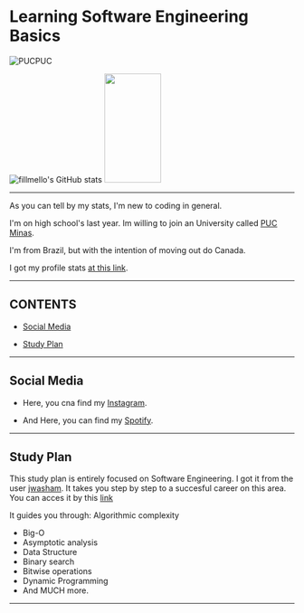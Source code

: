 # Learning Software Engineering Basics

![PUCPUC](https://github.com/fillmello/fillmello/assets/172687334/eb0d95c7-b428-4e65-9128-8728143dacb2)




![fillmello's GitHub stats](https://github-readme-stats.vercel.app/api?username=fillmello&show_icons=true&theme=dracula&hide_border=true&card_hieght=123&border_radius=0)
<img src="https://github.com/fillmello/fillmello/assets/172687334/26379828-9e6f-4b0f-bbe3-503bef948324" width="100" height="193">

---

As you can tell by my stats, I'm new to coding in general.

I'm on high school's last year. Im willing to join an University called [PUC Minas](https://www.pucminas.br/destaques/Paginas/default.aspx?utm_source=google&utm_medium=cpa&utm_campaign=aon-institucional&utm_content=PC00002&gad_source=1&gclid=Cj0KCQjwsaqzBhDdARIsAK2gqncPt8AAs_WLqEn08zuQFUQaPIB8nS14oRfeKR3YisjBLW3uxCMIHu4aAo-qEALw_wcB).


I'm from Brazil, but with the intention of moving out do Canada.

I got my profile stats [at this link](https://github.com/anuraghazra/github-readme-stats/blob/master/readme.md#deploy-on-your-own-vercel-instance).












---

## CONTENTS

* [Social Media](#social-media)

* [Study Plan](#study-plan)

---
  
## Social Media


   * Here, you cna find my [Instagram](https://www.instagram.com/fillmello?igsh=YTRqdDNzYnQ3ZW82&utm_source=qr).

  * And Here, you can find my [Spotify](https://open.spotify.com/user/316j6png5c5nz2syb4423ccoxdai?si=RwpJ1MKvSy-2coPsmTr8vQ).


---


## Study Plan
This study plan is entirely focused on Software Engineering. I got it from the user [jwasham](https://github.com/jwasham/coding-interview-university/commits?author=jwasham). It takes you step by step to a succesful career on this area. You can acces it by this [link](https://github.com/jwasham/coding-interview-university?tab=readme-ov-file)

It guides you through: 
  Algorithmic complexity
  * Big-O
  * Asymptotic analysis
  * Data Structure
  * Binary search
  * Bitwise operations
  * Dynamic Programming
  * And MUCH more.

---
